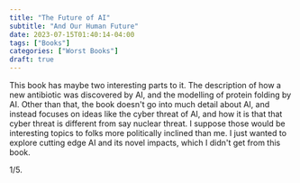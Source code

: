 ```yaml
---
title: "The Future of AI"
subtitle: "And Our Human Future"
date: 2023-07-15T01:40:14-04:00
tags: ["Books"]
categories: ["Worst Books"]
draft: true
---
```


This book has maybe two interesting parts to it. The description of how a new antibiotic was discovered by AI, and the modelling of protein folding by AI. Other than that, the book doesn't go into much detail about AI, and instead focuses on ideas like the cyber threat of AI, and how it is that that cyber threat is different from say nuclear threat. I suppose those would be interesting topics to folks more politically inclined than me. I just wanted to explore cutting edge AI and its novel impacts, which I didn't get from this book.

1/5.
